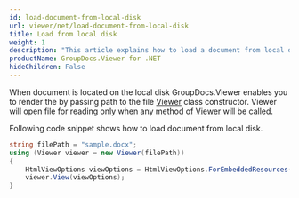 ```yaml
---
id: load-document-from-local-disk
url: viewer/net/load-document-from-local-disk
title: Load from local disk
weight: 1
description: "This article explains how to load a document from local disk with GroupDocs.Viewer within your .NET applications."
productName: GroupDocs.Viewer for .NET
hideChildren: False
---
```

When document is located on the local disk GroupDocs.Viewer enables you to render the by passing path to the file [Viewer](https://reference.groupdocs.com/net/viewer/groupdocs.viewer/viewer) class constructor. Viewer will open file for reading only when any method of [Viewer](https://reference.groupdocs.com/net/viewer/groupdocs.viewer/viewer) will be called.

Following code snippet shows how to load document from local disk.

```csharp
string filePath = "sample.docx";
using (Viewer viewer = new Viewer(filePath)) 
{
    HtmlViewOptions viewOptions = HtmlViewOptions.ForEmbeddedResources();
    viewer.View(viewOptions);
}         
```
